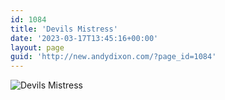 ```yaml
---
id: 1084
title: 'Devils Mistress'
date: '2023-03-17T13:45:16+00:00'
layout: page
guid: 'http://new.andydixon.com/?page_id=1084'
---
```


![Devils Mistress](https://i0.wp.com/assets.g8x2.ldn.idrivee2-23.com/posters/Devils%20Mistress%2001.jpg?w=1200&ssl=1 "Devils Mistress")